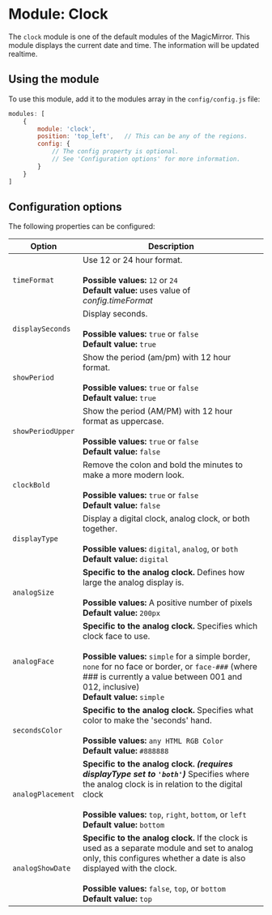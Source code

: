 # Module: Clock
The `clock` module is one of the default modules of the MagicMirror.
This module displays the current date and time. The information will be updated realtime.

## Using the module

To use this module, add it to the modules array in the `config/config.js` file:
````javascript
modules: [
	{
		module: 'clock',
		position: 'top_left',	// This can be any of the regions.
		config: {
			// The config property is optional.
			// See 'Configuration options' for more information.
		}
	}
]
````

## Configuration options

The following properties can be configured:

<table width="100%">
	<!-- why, markdown... -->
	<thead>
		<tr>
			<th>Option</th>
			<th width="100%">Description</th>
		</tr>
	<thead>
	<tbody>
		<tr>
			<td><code>timeFormat</code></td>
			<td>Use 12 or 24 hour format.<br>
				<br><b>Possible values:</b> <code>12</code> or <code>24</code>
				<br><b>Default value:</b> uses value of <i>config.timeFormat</i>
			</td>
		</tr>
		<tr>
			<td><code>displaySeconds</code></td>
			<td>Display seconds.<br>
				<br><b>Possible values:</b> <code>true</code> or <code>false</code>
				<br><b>Default value:</b> <code>true</code>
			</td>
		</tr>
		<tr>
			<td><code>showPeriod</code></td>
			<td>Show the period (am/pm) with 12 hour format.<br>
				<br><b>Possible values:</b> <code>true</code> or <code>false</code>
				<br><b>Default value:</b> <code>true</code>
			</td>
		</tr>
		<tr>
			<td><code>showPeriodUpper</code></td>
			<td>Show the period (AM/PM) with 12 hour format as uppercase.<br>
				<br><b>Possible values:</b> <code>true</code> or <code>false</code>
				<br><b>Default value:</b> <code>false</code>
			</td>
		</tr>
		<tr>
			<td><code>clockBold</code></td>
			<td>Remove the colon and bold the minutes to make a more modern look.<br>
				<br><b>Possible values:</b> <code>true</code> or <code>false</code>
				<br><b>Default value:</b> <code>false</code>
			</td>
		</tr>
		<tr>
			<td><code>displayType</code></td>
			<td>Display a digital clock, analog clock, or both together.<br>
				<br><b>Possible values:</b> <code>digital</code>, <code>analog</code>, or <code>both</code>
				<br><b>Default value:</b> <code>digital</code>
			</td>
		</tr>
		<tr>
			<td><code>analogSize</code></td>
			<td><strong>Specific to the analog clock.</strong> Defines how large the analog display is.<br>
				<br><b>Possible values:</b> A positive number of pixels</code>
				<br><b>Default value:</b> <code>200px</code>
			</td>
		</tr>
		<tr>
			<td><code>analogFace</code></td>
			<td><strong>Specific to the analog clock.</strong> Specifies which clock face to use.<br>
				<br><b>Possible values:</b> <code>simple</code> for a simple border, <code>none</code> for no face or border, or <code>face-###</code> (where ### is currently a value between 001 and 012, inclusive)
				<br><b>Default value:</b> <code>simple</code>
			</td>
		</tr>
		<tr>
			<td><code>secondsColor</code></td>
			<td><strong>Specific to the analog clock.</strong> Specifies what color to make the 'seconds' hand.<br>
				<br><b>Possible values:</b> <code>any HTML RGB Color</code>
				<br><b>Default value:</b> <code>#888888</code>
			</td>
		</tr>
		<tr>
			<td><code>analogPlacement</code></td>
			<td><strong>Specific to the analog clock. <em>(requires displayType set to <code>'both'</code>)</em></strong> Specifies where the analog clock is in relation to the digital clock<br>
				<br><b>Possible values:</b> <code>top</code>, <code>right</code>, <code>bottom</code>, or <code>left</code>
				<br><b>Default value:</b> <code>bottom</code>
			</td>
		</tr>
		<tr>
			<td><code>analogShowDate</code></td>
			<td><strong>Specific to the analog clock.</strong> If the clock is used as a separate module and set to analog only, this configures whether a date is also displayed with the clock.<br>
				<br><b>Possible values:</b> <code>false</code>, <code>top</code>, or <code>bottom</code>
				<br><b>Default value:</b> <code>top</code>
			</td>
		</tr>
	</tbody>
</table>
